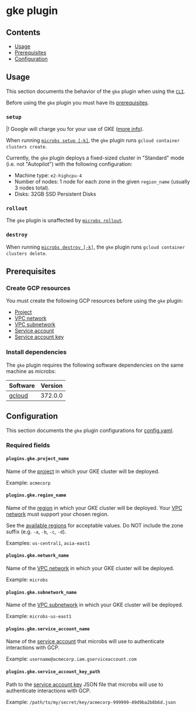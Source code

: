 # gke plugin


## Contents

* [Usage](#usage)
* [Prerequisites](#prerequisites)
* [Configuration](#configuration)


## [](usage)Usage

This section documents the behavior of the `gke` plugin when using the [`CLI`](/docs/usage/cli).

Before using the `gke` plugin you must have its [prerequisites](#prerequisites).

### `setup`

|! Google will charge you for your use of GKE ([more info](https://cloud.google.com/kubernetes-engine/pricing)).

When running [`microbs setup [-k]`](/docs/usage/cli/#setup), the `gke` plugin
runs `gcloud container clusters create`.

Currently, the `gke` plugin deploys a fixed-sized cluster in "Standard" mode
(i.e. not "Autopilot") with the following configuration:

* Machine type: `e2-highcpu-4`
* Number of nodes: 1 node for each zone in the given `region_name` (usually 3 nodes total).
* Disks: 32GB SSD Persistent Disks

### `rollout`

The `gke` plugin is unaffected by [`microbs rollout`](/docs/usage/cli#rollout).

### `destroy`

When running [`microbs destroy [-k]`](/docs/usage/cli/#destroy), the `gke`
plugin runs `gcloud container clusters delete`.


## [](prerequisites)Prerequisites


### Create GCP resources

You must create the following GCP resources before using the `gke` plugin:

* [Project](https://cloud.google.com/resource-manager/docs/creating-managing-projects)
* [VPC network](https://cloud.google.com/vpc/docs/create-modify-vpc-networks)
* [VPC subnetwork](https://cloud.google.com/vpc/docs/create-modify-vpc-networks#subnet-rules)
* [Service account](https://cloud.google.com/iam/docs/service-accounts)
* [Service account key](https://cloud.google.com/iam/docs/creating-managing-service-account-keys)


### Install dependencies

The `gke` plugin requires the following software dependencies on the same
machine as microbs:

|Software|Version|
|------|-----|
|[gcloud](https://cloud.google.com/sdk/docs/install)|372.0.0|


## [](configuration)Configuration

This section documents the `gke` plugin configurations for [config.yaml](/docs/usage/configuration).

### Required fields

#### [](plugins.gke.project_name)`plugins.gke.project_name`

Name of the [project](https://cloud.google.com/resource-manager/docs/creating-managing-projects)
in which your GKE cluster will be deployed.

Example: `acmecorp`

#### [](plugins.gke.region_name)`plugins.gke.region_name`

Name of the [region](https://cloud.google.com/compute/docs/regions-zones)
in which your GKE cluster will be deployed.
Your [VPC network](https://cloud.google.com/vpc/docs/create-modify-vpc-networks)
must support your chosen region.

See the
[available regions](https://cloud.google.com/compute/docs/regions-zones) for
acceptable values. Do NOT include the zone suffix (e.g. `-a`, `-b`, `-c`, `-d`).

Examples: `us-central1`, `asia-east1`

#### [](plugins.gke.network_name)`plugins.gke.network_name`

Name of the [VPC network](https://cloud.google.com/vpc/docs/create-modify-vpc-networks)
in which your GKE cluster will be deployed.

Example: `microbs`

#### [](plugins.gke.subnetwork_name)`plugins.gke.subnetwork_name`

Name of the [VPC subnetwork](https://cloud.google.com/vpc/docs/create-modify-vpc-networks#subnet-rules)
in which your GKE cluster will be deployed.

Example: `microbs-us-east1`

#### [](plugins.gke.service_account_name)`plugins.gke.service_account_name`

Name of the [service account](https://cloud.google.com/iam/docs/service-accounts)
that microbs will use to authenticate interactions with GCP.

Example: `username@acmecorp.iam.gserviceaccount.com`

#### [](plugins.gke.service_account_key_path)`plugins.gke.service_account_key_path`

Path to the [service account key](https://cloud.google.com/iam/docs/creating-managing-service-account-keys)
JSON file that microbs will use to authenticate interactions with GCP.

Example: `/path/to/my/secret/key/acmecorp-999999-49d9ba2b8b6d.json`

